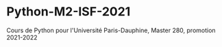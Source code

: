 # Python-M2-ISF-2021
Cours de Python pour l'Université Paris-Dauphine, Master 280, promotion 2021-2022
